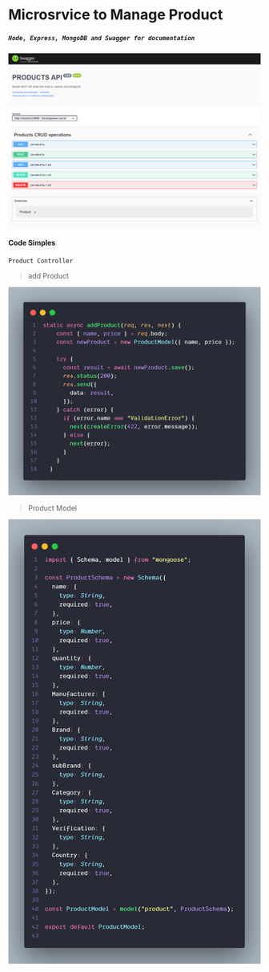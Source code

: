# Microsrvice to Manage Product
##### `Node, Express, MongoDB and Swagger for documentation`


![Swagger UI Documentation for API](README_IMGS/swagger-ui.png)

#### Code Simples

`Product Controller`
> add Product

![Add Product](README_IMGS/addProduct.png)


> Product Model

![Product Model](README_IMGS/productModel.png)